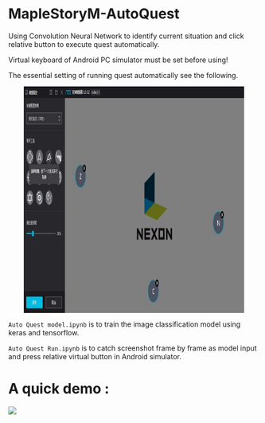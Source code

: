 

# MapleStoryM-AutoQuest
Using Convolution Neural Network to identify current situation and click relative button to execute quest automatically.

Virtual keyboard of Android PC simulator must be set before using!

The essential setting of running quest automatically see the following.

<p align="center">
  <img src="demo/kbd_setting.jpg" alt="Image" width="443" height="455" style="display: block; margin: 0 auto" />
</p>

`Auto Quest model.ipynb` is to train the image classification model using keras and tensorflow.

`Auto Quest Run.ipynb` is to catch screenshot frame by frame as model input and press relative virtual button in Android simulator.

# A quick demo :
<kbd>
   <img src="demo/MapleStoryM_Demo.gif">
</kbd>